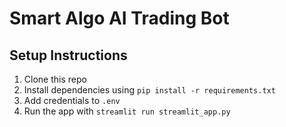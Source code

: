 # Smart Algo AI Trading Bot

## Setup Instructions

1. Clone this repo
2. Install dependencies using `pip install -r requirements.txt`
3. Add credentials to `.env`
4. Run the app with `streamlit run streamlit_app.py`
